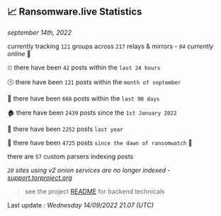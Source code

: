 
## 📈 Ransomware.live Statistics
_september 14th, 2022_

currently tracking `121` groups across `217` relays & mirrors - _`94` currently online_ 📡

⏲ there have been `42` posts within the `last 24 hours`

🕓 there have been `121` posts within the `month of september`

📅 there have been `668` posts within the `last 90 days`

🏚 there have been `2439` posts since the `1st January 2022`

🚀 there have been `2252` posts `last year`

🦕 there have been `4725` posts `since the dawn of ransomwatch` 🐣

there are `57` custom parsers indexing posts

_`20` sites using v2 onion services are no longer indexed - [support.torproject.org](https://support.torproject.org/onionservices/v2-deprecation/)_

> see the project [README](https://github.com/jmousqueton/ransomwatch#readme) for backend technicals



Last update : _Wednesday 14/09/2022 21.07 (UTC)_

